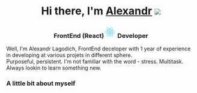 <h1 align="center">Hi there, I'm <a href="https://www.linkedin.com/in/alexander-lagodich-aa2726174/?locale=en_US" target="_blank">Alexandr</a> 
<img src="https://github.com/blackcater/blackcater/raw/main/images/Hi.gif" height="32"/></h1>
<h3 align="center">FrontEnd (React)<img src="https://raw.githubusercontent.com/github/explore/80688e429a7d4ef2fca1e82350fe8e3517d3494d/topics/react/react.png" height="32"/> Developer</h3>
<div> Well, I'm Alexandr Lagodich, FrontEnd deceloper with 1 year of experience in developing at various projets in different sphere. <br/> Purposeful, persistent. I'm not familiar with the word - stress. Multitask. Always lookin to learn something new. <div/>
<h3>A little bit about myself<h3/>

<!--
**InVinoveritas6/InVinoveritas6** is a ✨ _special_ ✨ repository because its `README.md` (this file) appears on your GitHub profile.

Here are some ideas to get you started:

- 🔭 I’m currently working on ...
- 🌱 I’m currently learning ...
- 👯 I’m looking to collaborate on ...
- 🤔 I’m looking for help with ...
- 💬 Ask me about ...
- 📫 How to reach me: ...
- 😄 Pronouns: ...
- ⚡ Fun fact: ...
-->
